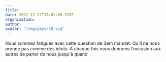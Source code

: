 ```yaml
---
title: 
date: 2022-12-22T16:01:06.329Z
organisation: 
author: 
avatar: "/img/pays/SN.svg"
---
```


Nous sommes fatigués avec cette question de 3em mandat. Qu'il ne nous prenne pas comme des idiots. A chaque fois nous donnons l'occasion aux autres de parler de nous jusqu'à quand 